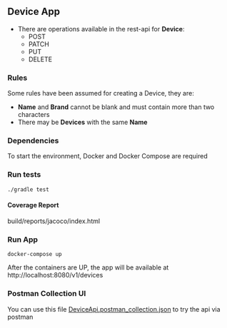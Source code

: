 ## Device App
* There are operations available in the rest-api for **Device**:
  * POST
  * PATCH
  * PUT
  * DELETE
### Rules
Some rules have been assumed for creating a Device, they are:
* **Name** and **Brand** cannot be blank and must contain more than two characters
* There may be **Devices** with the same **Name**

### Dependencies
To start the environment, Docker and Docker Compose are required
### Run tests
``
./gradle test
``
#### Coverage Report

build/reports/jacoco/index.html

### Run App
``
docker-compose up
``

After the containers are UP, the app will be available at http://localhost:8080/v1/devices

### Postman Collection UI
You can use this file [DeviceApi.postman_collection.json](DeviceApi.postman_collection.json) to try the api via postman
